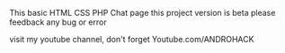 This basic HTML CSS PHP Chat page
this project version is beta please feedback any bug or error

visit my youtube channel, don't forget Youtube.com/ANDROHACK
